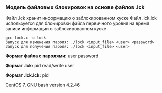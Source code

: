### Модель файловых блокировок на основе файлов .lck

Файл .lck хранит информацию о заблокированном куске
Файл .lck.lck используется для блокировки файла первичного уровня на время записи информации о заблокированном куске

```
gcc lock.c -o lock
Запуск для изменения пароля: ./lock <input_file> <user> <password>
Запуск для получения пароля: ./lock <input_file> <user>
```

**Формат файла с паролями:**
user password

**Формат .lck:**
pid read/write user

**Формат .lck.lck:**
pid

CentOS 7, GNU bash version 4.2.46